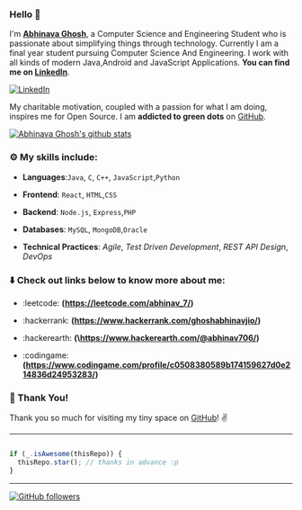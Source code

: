 ### Hello :wave:

I'm **[Abhinava Ghosh](https://www.linkedin.com/in/abhinav-ghosh-aa71b4195/)**, a Computer Science and Engineering Student who is passionate about simplifying things through technology.
Currently I am a final year student pursuing Computer Science And Engineering. I work with all kinds of modern Java,Android and JavaScript Applications. **You can find me on [LinkedIn](https://www.linkedin.com/in/abhinav-ghosh-aa71b4195/)**.

 [![LinkedIn](https://img.shields.io/static/v1.svg?label=LinkedIn&message=@logicinfinite&logo=linkedin&style=flat&color=blue)](https://www.linkedin.com/in/abhinav-ghosh-aa71b4195/)

My charitable motivation, coupled with a passion for what I am doing, inspires me for Open Source. 
I am **addicted to green dots** on [GitHub](https://github.com/logicinfinite?tab=repositories).

[![Abhinava Ghosh's github stats](https://github-readme-stats.vercel.app/api?username=logicinfinite&show_icons=true)](https://github.com/logicinfinite/)

### :gear: My skills include:

- **Languages**:`Java`, `C`, `C++`, `JavaScript`,`Python`

- **Frontend**: `React`, `HTML`,`CSS`

- **Backend**: `Node.js`, `Express`,`PHP`

- **Databases**: `MySQL`, `MongoDB`,`Oracle`


- **Technical Practices**: *Agile*, *Test Driven Development*, *REST API Design*, *DevOps*

### :arrow_down: Check out links below to know more about me:

- :leetcode: **(https://leetcode.com/abhinav_7/)**

- :hackerrank: **(https://www.hackerrank.com/ghoshabhinavjio/)**

- :hackerearth: **(\https://www.hackerearth.com/@abhinav706/)**

- :codingame: **(https://www.codingame.com/profile/c0508380589b174159627d0e214836d24953283/)**


### :hugs: Thank You!

Thank you so much for visiting my tiny space on [GitHub](https://github.com/logicinfinite/logicinfinite)! :v:




----
```javascript

if (_.isAwesome(thisRepo)) {
  thisRepo.star(); // thanks in advance :p
}

```
----

 [![GitHub followers](https://img.shields.io/github/followers/logicinfinite.svg?label=Follow%20@logicinfinite&style=social)](https://github.com/logicinfinite/)
